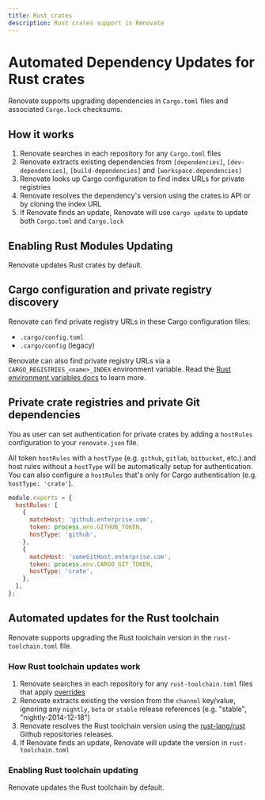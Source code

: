 ```yaml
---
title: Rust crates
description: Rust crates support in Renovate
---
```


# Automated Dependency Updates for Rust crates

Renovate supports upgrading dependencies in `Cargo.toml` files and associated `Cargo.lock` checksums.

## How it works

1. Renovate searches in each repository for any `Cargo.toml` files
1. Renovate extracts existing dependencies from `[dependencies]`, `[dev-dependencies]`, `[build-dependencies]` and `[workspace.dependencies]`
1. Renovate looks up Cargo configuration to find index URLs for private registries
1. Renovate resolves the dependency's version using the crates.io API or by cloning the index URL
1. If Renovate finds an update, Renovate will use `cargo update` to update both `Cargo.toml` and `Cargo.lock`

## Enabling Rust Modules Updating

Renovate updates Rust crates by default.

## Cargo configuration and private registry discovery

Renovate can find private registry URLs in these Cargo configuration files:

- `.cargo/config.toml`
- `.cargo/config` (legacy)

Renovate can also find private registry URLs via a `CARGO_REGISTRIES_<name>_INDEX` environment variable.
Read the [Rust environment variables docs](https://doc.rust-lang.org/cargo/reference/environment-variables.html#configuration-environment-variables) to learn more.

## Private crate registries and private Git dependencies

You as user can set authentication for private crates by adding a `hostRules` configuration to your `renovate.json` file.

All token `hostRules` with a `hostType` (e.g. `github`, `gitlab`, `bitbucket`, etc.) and host rules without a `hostType` will be automatically setup for authentication.
You can also configure a `hostRules` that's only for Cargo authentication (e.g. `hostType: 'crate'`).

```js title="Example of authentication for a private GitHub and Cargo registry:"
module.exports = {
  hostRules: [
    {
      matchHost: 'github.enterprise.com',
      token: process.env.GITHUB_TOKEN,
      hostType: 'github',
    },
    {
      matchHost: 'someGitHost.enterprise.com',
      token: process.env.CARGO_GIT_TOKEN,
      hostType: 'crate',
    },
  ],
};
```

## Automated updates for the Rust toolchain

Renovate supports upgrading the Rust toolchain version in the `rust-toolchain.toml` file.

### How Rust toolchain updates work

1. Renovate searches in each repository for any `rust-toolchain.toml` files that apply [overrides](https://rust-lang.github.io/rustup/overrides.html#the-toolchain-file)
1. Renovate extracts existing the version from the `channel` key/value, ignoring any `nightly`, `beta` or `stable` release references (e.g. "stable", "nightly-2014-12-18")
1. Renovate resolves the Rust toolchain version using the [rust-lang/rust](https://github.com/rust-lang/rust) Github repositories releases.
1. If Renovate finds an update, Renovate will update the version in `rust-toolchain.toml`

### Enabling Rust toolchain updating

Renovate updates the Rust toolchain by default.
